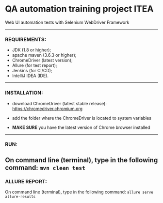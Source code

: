 # QA automation training project ITEA

Web UI automation tests with Selenium WebDriver Framework
___
### REQUIREMENTS:
- JDK (1.8 or higher);
- apache maven (3.6.3 or higher);
- ChromeDriver (latest version);
- Allure (for test report);
- Jenkins (for CI/CD);
- IntelliJ IDEA (IDE).
___
### INSTALLATION:
- download ChromeDriver (latest stable release):
<https://chromedriver.chromium.org>

- add the folder where the ChromeDriver is located to system variables

- **MAKE SURE** you have the latest version of Chrome browser installed
___
### RUN:
On command line (terminal), type in the following command:
`mvn clean test`
---
### ALLURE REPORT:
On command line (terminal), type in the following command:
`allure serve allure-results`